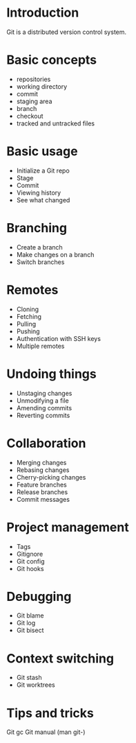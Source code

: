 # Introduction

Git is a distributed version control system.

# Basic concepts

- repositories
- working directory
- commit
- staging area
- branch
- checkout
- tracked and untracked files

# Basic usage

- Initialize a Git repo
- Stage
- Commit
- Viewing history
- See what changed

# Branching

- Create a branch
- Make changes on a branch
- Switch branches

# Remotes

- Cloning
- Fetching
- Pulling
- Pushing
- Authentication with SSH keys
- Multiple remotes

# Undoing things

- Unstaging changes
- Unmodifying a file
- Amending commits
- Reverting commits

# Collaboration

- Merging changes
- Rebasing changes
- Cherry-picking changes
- Feature branches
- Release branches
- Commit messages

# Project management

- Tags
- Gitignore
- Git config
- Git hooks

# Debugging

- Git blame
- Git log
- Git bisect

# Context switching

- Git stash
- Git worktrees

# Tips and tricks

Git gc
Git manual (man git-<command>)
